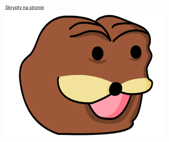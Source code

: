 <a href="http://yawski.shell.mikr.us/c/" target="_blank"> Skrypty na stronie </a>
<img src="Zdjecia/spurdo.png" width=500 height=400 >

